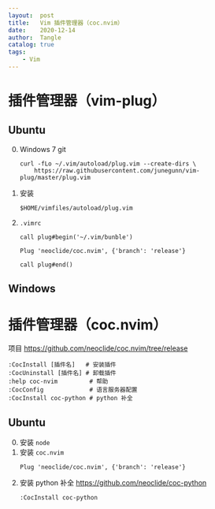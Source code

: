```yaml
---
layout:  post
title:   Vim 插件管理器（coc.nvim）
date:    2020-12-14
author:  Tangle
catalog: true
tags:
    - Vim
---
```


# 插件管理器（vim-plug）

## Ubuntu

0. Windows 7 git
    ```
    curl -fLo ~/.vim/autoload/plug.vim --create-dirs \
        https://raw.githubusercontent.com/junegunn/vim-plug/master/plug.vim
    ```
0. 安装
    ```
    $HOME/vimfiles/autoload/plug.vim
    ```
0. `.vimrc`
    ```
    call plug#begin('~/.vim/bunble')

    Plug 'neoclide/coc.nvim', {'branch': 'release'}

    call plug#end()
    ```
    
## Windows

# 插件管理器（coc.nvim）

项目 <https://github.com/neoclide/coc.nvim/tree/release>

```
:CocInstall [插件名]   # 安装插件
:CocUninstall [插件名] # 卸载插件
:help coc-nvim         # 帮助
:CocConfig             # 语言服务器配置
:CocInstall coc-python # python 补全
```

## Ubuntu

0. 安装 `node`
0. 安装 `coc.nvim`
    ```
    Plug 'neoclide/coc.nvim', {'branch': 'release'}
    ```
0. 安装 python 补全 <https://github.com/neoclide/coc-python>
    ```
    :CocInstall coc-python
    ```
